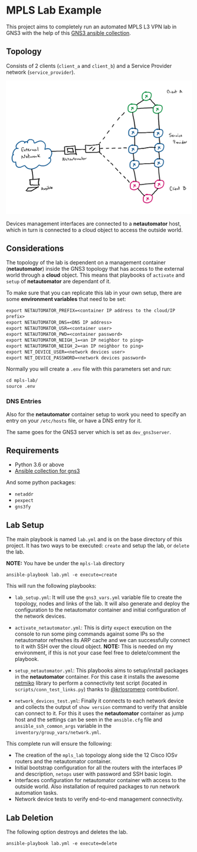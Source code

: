 # MPLS Lab Example

This project aims to completely run an automated MPLS L3 VPN lab in GNS3 with the help of this [GNS3 ansible collection](https://galaxy.ansible.com/davidban77/gns3).

## Topology

Consists of 2 clients (`client_a` and `client_b`) and a Service Provider network (`service_provider`).

![topology](topology.png)

Devices management interfaces are connected to a **netautomator** host, which in turn is connected to a cloud object to access the outside world.

## Considerations

The topology of the lab is dependent on a management container (**netautomator**) inside the GNS3 topology that has access to the external world through a **cloud** object. This means that playbooks of `activate` and `setup` of **netautomator** are dependant of it.

To make sure that you can replicate this lab in your own setup, there are some **environment variables** that need to be set:

```shell
export NETAUTOMATOR_PREFIX=<container IP address to the cloud/IP prefix>
export NETAUTOMATOR_DNS=<DNS IP address>
export NETAUTOMATOR_USR=<container user>
export NETAUTOMATOR_PWD=<container password>
export NETAUTOMATOR_NEIGH_1=<an IP neighbor to ping>
export NETAUTOMATOR_NEIGH_2=<an IP neighbor to ping>
export NET_DEVICE_USER=<network devices user>
export NET_DEVICE_PASSWORD=<network devices password>
```

Normally you will create a `.env` file with this parameters set and run:

```shell
cd mpls-lab/
source .env
```

### DNS Entries

Also for the **netautomator** container setup to work you need to specify an entry on your `/etc/hosts` file, or have a DNS entry for it.

The same goes for the GNS3 server which is set as `dev_gns3server`.

## Requirements

- Python 3.6 or above
- [Ansible collection for gns3](https://galaxy.ansible.com/davidban77/gns3)

And some python packages:

- `netaddr`
- `pexpect`
- `gns3fy`

## Lab Setup

The main playbook is named `lab.yml` and is on the base directory of this project. It has two ways to be executed: `create` and setup the lab, or `delete` the lab.

**NOTE:** You have be under the `mpls-lab` directory

```shell
ansible-playbook lab.yml -e execute=create
```

This will run the following playbooks:

- `lab_setup.yml`: It will use the `gns3_vars.yml` variable file to create the topology, nodes and links of the lab. It will also generate and deploy the configuration to the netautomator container and initial configuration of the network devices.

- `activate_netautomator.yml`: This is dirty `expect` execution on the console to run some ping commands against some IPs so the netautomator refreshes its ARP cache and we can successfully connect to it with SSH over the cloud object. **NOTE:** This is needed on my environment, if this is not your case feel free to delete/comment the playbook.

- `setup_netautomator.yml`: This playbooks aims to setup/install packages in the **netautomator** container. For this case it installs the awesome [netmiko](https://github.com/ktbyers/netmiko) library to perform a connectivity test script (located in `scripts/conn_test_links.py`) thanks to [@krlosromero](https://twitter.com/krlosromero) contribution!.

- `network_devices_test.yml`: Finally it connects to each network device and collects the output of `show version` command to verify that ansible can connect to it. For this it uses the **netautomator** container as jump host and the settings can be seen in the `ansible.cfg` file and `ansible_ssh_common_args` variable in the `inventory/group_vars/network.yml`.

This complete run will ensure the following:

- The creation of the `mpls_lab` topology along side the 12 Cisco IOSv routers and the netautomator container.
- Initial bootstrap configuration for all the routers with the interfaces IP and description, `netops` user with password and SSH basic login.
- Interfaces configuration for netautomator container with access to the outside world. Also installation of required packages to run network automation tasks.
- Network device tests to verify end-to-end management connectivity.

## Lab Deletion

The following option destroys and deletes the lab.

```shell
ansible-playbook lab.yml -e execute=delete
```
